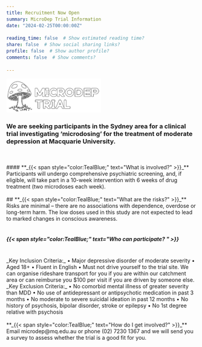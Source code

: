 ```yaml
---
title: Recruitment Now Open
summary: MicroDep Trial Information
date: "2024-02-25T00:00:00Z"

reading_time: false  # Show estimated reading time?
share: false  # Show social sharing links?
profile: false  # Show author profile?
comments: false  # Show comments?

---
```


![MicroDep](microdep_logo.png)

### **We are seeking participants in the Sydney area for a clinical trial investigating ‘microdosing’ for the treatment of moderate depression at Macquarie University.**

<br />
<br />
#### **_{{< span style="color:TealBlue;" text="What is involved?" >}}_**  
Participants will undergo comprehensive psychiatric screening, and, if eligible, will take part in a 10-week intervention with 6 weeks of drug treatment (two microdoses each week).   
<br />
<br />
## **_{{< span style="color:TealBlue;" text="What are the risks?" >}}_**  
Risks are minimal – there are no associations with dependence, overdose or long-term harm.   
The low doses used in this study are not expected to lead to marked changes in conscious awareness.  
<br />
<br />

##### **_{{< span style="color:TealBlue;" text="Who can participate?  " >}}_**  
<br />
_Key Inclusion Criteria:_  
•	Major depressive disorder of moderate severity  
•	Aged 18+  
•	Fluent in English  
•	Must not drive yourself to the trial site. We can organise rideshare transport for you if you are within our catchment area or can reimburse you $100 per visit if you are driven by someone else.  
<br />
_Key Exclusion Criteria:_  
•	No comorbid mental illness of greater severity than MDD  
•	No use of antidepressant or antipsychotic medication in past 3 months  
•	No moderate to severe suicidal ideation in past 12 months  
•	No history of psychosis, bipolar disorder, stroke or epilepsy  
•	No 1st degree relative with psychosis   
<br />
<br />
**_{{< span style="color:TealBlue;" text="How do I get involved?" >}}_**  
Email microdep@mq.edu.au or phone (02) 7230 1367 and we will send you a survey to assess whether the trial is a good fit for you. 
